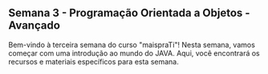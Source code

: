 ## Semana 3 - Programação Orientada a Objetos - Avançado

Bem-vindo à terceira semana do curso "maispraTi"! Nesta semana, vamos começar com uma introdução ao mundo do JAVA. Aqui, você encontrará os recursos e materiais específicos para esta semana.
